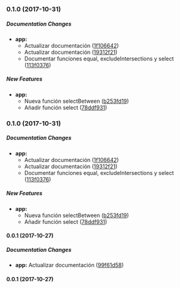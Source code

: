 ### 0.1.0 (2017-10-31)

##### Documentation Changes

* **app:**
  * Actualizar documentación ([1f106642](https://github.com/lmsp/data-ornament/commit/1f106642754f4a1d8e76e8fa91ee4f0abd1d87b4))
  * Actualizar documentación ([19312f21](https://github.com/lmsp/data-ornament/commit/19312f213a1a3e89d2f330954adba1020ad55ddb))
  * Documentar funciones equal, excludeIntersections y select ([113f0376](https://github.com/lmsp/data-ornament/commit/113f0376e31c241b1dd38e4b340dfb233bea4a9e))

##### New Features

* **app:**
  * Nueva función selectBetween ([b253fd19](https://github.com/lmsp/data-ornament/commit/b253fd1990a5b5aa451fdd748b663cec81188b2c))
  * Añadir función select ([78ddf931](https://github.com/lmsp/data-ornament/commit/78ddf9312b7cbaa113eb7f5e3ddff29c8036f002))

### 0.1.0 (2017-10-31)

##### Documentation Changes

* **app:**
  * Actualizar documentación ([1f106642](https://github.com/lmsp/data-ornament/commit/1f106642754f4a1d8e76e8fa91ee4f0abd1d87b4))
  * Actualizar documentación ([19312f21](https://github.com/lmsp/data-ornament/commit/19312f213a1a3e89d2f330954adba1020ad55ddb))
  * Documentar funciones equal, excludeIntersections y select ([113f0376](https://github.com/lmsp/data-ornament/commit/113f0376e31c241b1dd38e4b340dfb233bea4a9e))

##### New Features

* **app:**
  * Nueva función selectBetween ([b253fd19](https://github.com/lmsp/data-ornament/commit/b253fd1990a5b5aa451fdd748b663cec81188b2c))
  * Añadir función select ([78ddf931](https://github.com/lmsp/data-ornament/commit/78ddf9312b7cbaa113eb7f5e3ddff29c8036f002))

#### 0.0.1 (2017-10-27)

##### Documentation Changes

* **app:** Actualizar documentación ([99f61d58](https://github.com/lmsp/data-ornament/commit/99f61d58d9b9de6a0dbbf3d1d4de119d1ab8c46e))

#### 0.0.1 (2017-10-27)

